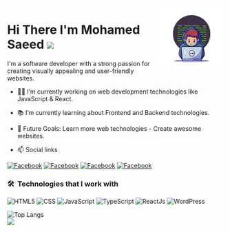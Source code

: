 
<img align="right" src="https://raw.githubusercontent.com/mohamedelkashef15/mohamedelkashef15/main/github-profile.png" width="30%">
<h1>
  Hi There I'm Mohamed Saeed 
  <img src="https://media.giphy.com/media/hvRJCLFzcasrR4ia7z/giphy.gif" width="28">
</h1>
<p>
I'm a software developer with a strong passion for creating visually appealing and user-friendly websites. 
</p>

- 👨‍💻 I’m currently working on web development technologies like JavaScript & React.
- 📚 I’m currently learning about Frontend and Backend technologies.
- 🎯 Future Goals: Learn more web technologies - Create awesome websites.
  
- 📫 Social links
<p>
<a href="https://www.facebook.com/people/Mohamed-Saeed/pfbid02X1tagUZK7eFdERnjjgxj7NTP5QLCHeYkHCUHKeXxrcGSNxVcpwBNP4r7CcaLvqn4l/"><img
    src="https://img.shields.io/badge/-Facebook-3b5998?style=flat&logo=facebook&logoColor=white" alt="Facebook"></a>
<a href="https://www.instagram.com/abomalik873/"><img
    src="https://img.shields.io/badge/-Instagram-d62976?style=flat&logo=instagram&logoColor=white"
    alt="Facebook"></a>
<a href="https://www.youtube.com/@abomalik1220"><img
    src="https://img.shields.io/badge/-YouTube-c4302b?style=flat&logo=youtube&logoColor=white" alt="Facebook"></a>
  <a href="https://www.tiktok.com/@mohamedsaid844"><img
    src="https://img.shields.io/badge/-tiktok-c4302b?style=flat&logo=tiktok&logoColor=white" alt="Facebook"></a>
</p>

### 🛠 &nbsp;Technologies that I work with
![HTML5](https://img.shields.io/badge/-HTML5-000000?style=flat&logo=html5)
![CSS](https://img.shields.io/badge/-CSS-000000?style=flat&logo=css3)
![JavaScript](https://img.shields.io/badge/-JavaScript-000000?style=flat&logo=javascript)
![TypeScript](https://img.shields.io/badge/-TypeScript-000000?style=flat&logo=typescript)
![ReactJs](https://img.shields.io/badge/-ReactJs-000000?style=flat&logo=react)
![WordPress](https://img.shields.io/badge/-WordPress-000000?style=flat&logo=wordpress)

<!-- ![Top Langs](https://github-readme-stats.vercel.app/api/top-langs/?username=mohamedelkashef15&hide_progress=true) -->
![Top Langs](https://github-readme-stats.vercel.app/api/top-langs/?username=MmohamedSaid&layout=compact)
<br>
<a href="https://komarev.com/ghpvc/?username=MmohamedSaid&style=for-the-badge">
    <img src="https://komarev.com/ghpvc/?username=MmohamedSaid&style=for-the-badge">
</a>

